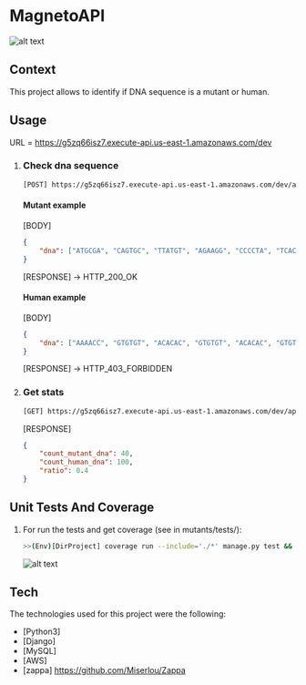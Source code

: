 # MagnetoAPI
![alt text](https://www.geekmi.news/__export/1617555272341/sites/debate/img/2021/04/04/magneto1.jpg_374738812.jpg)

## Context
This project allows to identify if DNA sequence is a mutant or human.

## Usage
URL = https://g5zq66isz7.execute-api.us-east-1.amazonaws.com/dev

1. ### Check dna sequence 
    ```sh
    [POST] https://g5zq66isz7.execute-api.us-east-1.amazonaws.com/dev/api/v1/mutant
    ```
    
    #### Mutant example
    [BODY] 
    ```json
    {
        "dna": ["ATGCGA", "CAGTGC", "TTATGT", "AGAAGG", "CCCCTA", "TCACTG"]
    }
    ```
   [RESPONSE] -> HTTP_200_OK
    
    #### Human example
    [BODY] 
    ```json
    {
        "dna": ["AAAACC", "GTGTGT", "ACACAC", "GTGTGT", "ACACAC", "GTGTGT"]
    }
    ```
   [RESPONSE] -> HTTP_403_FORBIDDEN
   
2. ### Get stats
    ```sh
    [GET] https://g5zq66isz7.execute-api.us-east-1.amazonaws.com/dev/api/v1/stats
    ```

    [RESPONSE] 
    ```json
    {
        "count_mutant_dna": 40,
        "count_human_dna": 100,
        "ratio": 0.4
    }
    ```

## Unit Tests And Coverage

1. For run the tests and get coverage (see in mutants/tests/):
    ```sh
    >>(Env)[DirProject] coverage run --include='./*' manage.py test && coverage report
    ```
   ![alt text](https://github.com/cjgalvisc96/MagnetoAPI/coverage.png)


## Tech
The technologies used for this project were the following:
* [Python3]
* [Django]
* [MySQL]
* [AWS]
* [zappa] https://github.com/Miserlou/Zappa
